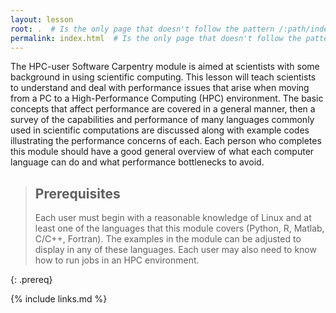 ```yaml
---
layout: lesson
root: .  # Is the only page that doesn't follow the pattern /:path/index.html
permalink: index.html  # Is the only page that doesn't follow the pattern /:path/index.html
---
```

The HPC-user Software Carpentry module is aimed at scientists with
some background in using scientific computing.
This lesson will teach scientists to understand and deal with performance issues 
that arise when moving from a PC to a High-Performance Computing (HPC) environment.
The basic concepts
that affect performance are covered in a general manner, then a survey of
the capabilities and performance of many languages commonly used in 
scientific computations are discussed along with example codes illustrating
the performance concerns of each.  Each person who completes this module
should have a good general overview of what each computer language can
do and what performance bottlenecks to avoid.


> ## Prerequisites
> Each user must begin with a reasonable knowledge of Linux and at least one
> of the languages that this module covers (Python, R, Matlab, C/C++, Fortran).
> The examples in the module can be adjusted to display in any
> of these languages.  Each user may also need to know how to run
> jobs in an HPC environment.

{: .prereq}

{% include links.md %}
